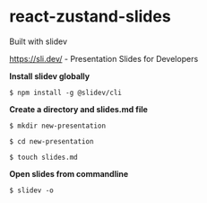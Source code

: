 # react-zustand-slides

Built with slidev

https://sli.dev/ - Presentation Slides for Developers


**Install slidev globally**

```shell
$ npm install -g @slidev/cli
```

**Create a directory and slides.md file**

```shell
$ mkdir new-presentation

$ cd new-presentation

$ touch slides.md
```

**Open slides from commandline**

```shell
$ slidev -o
```